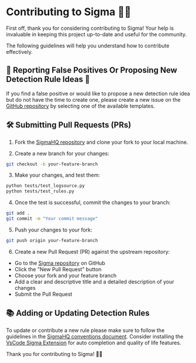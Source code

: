 # Contributing to Sigma 🧙‍♂️

First off, thank you for considering contributing to Sigma! Your help is invaluable in keeping this project up-to-date and useful for the community.

The following guidelines will help you understand how to contribute effectively.

## 📝 Reporting False Positives Or Proposing New Detection Rule Ideas 🔎

If you find a false positive or would like to propose a new detection rule idea but do not have the time to create one, please create a new issue on the [GitHub repository](https://github.com/SigmaHQ/sigma/issues/new/choose) by selecting one of the available templates.

## 🛠️ Submitting Pull Requests (PRs)

1. Fork the [SigmaHQ repository](https://github.com/SigmaHQ/sigma) and clone your fork to your local machine.

2. Create a new branch for your changes:

```bash
git checkout -b your-feature-branch
```

3. Make your changes, and test them:

```bash
python tests/test_logsource.py
python tests/test_rules.py
```

4. Once the test is successful, commit the changes to your branch:

```bash
git add .
git commit -m "Your commit message"
```

5. Push your changes to your fork:

```bash
git push origin your-feature-branch
```

6. Create a new Pull Request (PR) against the upstream repository:

* Go to the [Sigma repository](https://github.com/SigmaHQ/sigma) on GitHub
* Click the "New Pull Request" button
* Choose your fork and your feature branch
* Add a clear and descriptive title and a detailed description of your changes
* Submit the Pull Request

## 📚 Adding or Updating Detection Rules

To update or contribute a new rule please make sure to follow the guidelines in the [SigmaHQ conventions document](https://github.com/SigmaHQ/sigma-specification/blob/main/sigmahq/sigmahq_conventions.md). Consider installing the [VsCode Sigma Extension](https://marketplace.visualstudio.com/items?itemName=humpalum.sigma) for auto completion and quality of life features.

Thank you for contributing to Sigma! 🧙‍♂️

